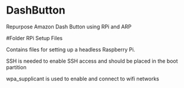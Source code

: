 # DashButton
Repurpose Amazon Dash Button using RPi and ARP

#Folder RPi Setup Files 

Contains files for setting up a headless Raspberry Pi.

SSH is needed to enable SSH access and should be placed in the boot partition

wpa_supplicant is used to enable and connect to wifi networks